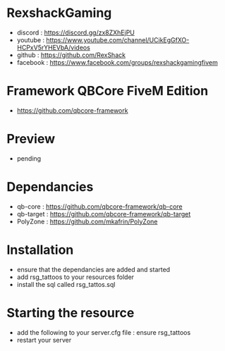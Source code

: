 # RexshackGaming
- discord : https://discord.gg/zx8ZXhEjPU
- youtube : https://www.youtube.com/channel/UCikEgGfXO-HCPxV5rYHEVbA/videos
- github : https://github.com/RexShack
- facebook : https://www.facebook.com/groups/rexshackgamingfivem

# Framework QBCore FiveM Edition
- https://github.com/qbcore-framework

# Preview
- pending

# Dependancies
- qb-core : https://github.com/qbcore-framework/qb-core
- qb-target : https://github.com/qbcore-framework/qb-target
- PolyZone : https://github.com/mkafrin/PolyZone

# Installation
- ensure that the dependancies are added and started
- add rsg_tattoos to your resources folder
- install the sql called rsg_tattos.sql

# Starting the resource
- add the following to your server.cfg file : ensure rsg_tattoos
- restart your server
